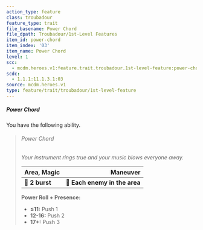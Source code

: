 ```yaml
---
action_type: feature
class: troubadour
feature_type: trait
file_basename: Power Chord
file_dpath: Troubadour/1st-Level Features
item_id: power-chord
item_index: '03'
item_name: Power Chord
level: 1
scc:
  - mcdm.heroes.v1:feature.trait.troubadour.1st-level-feature:power-chord
scdc:
  - 1.1.1:11.1.3.1:03
source: mcdm.heroes.v1
type: feature/trait/troubadour/1st-level-feature
---
```


##### Power Chord

You have the following ability.

<!-- -->
> ###### Power Chord
>
> *Your instrument rings true and your music blows everyone away.*
>
> | **Area, Magic** |                  **Maneuver** |
> | --------------- | ----------------------------: |
> | **📏 2 burst**  | **🎯 Each enemy in the area** |
>
> **Power Roll + Presence:**
>
> - **≤11:** Push 1
> - **12-16:** Push 2
> - **17+:** Push 3
